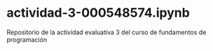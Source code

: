 # actividad-3-000548574.ipynb
Repositorio de la actividad evaluativa 3 del curso de fundamentos de programación
